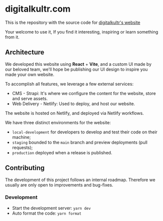 

# digitalkultr.com

This is the repository with the source code for [digitalkultr's website](https://digitalkultr.com/)

Your welcome to use it, If you find it interesting, inspiring or learn something from it.

## Architecture

We developed this website using **React** + **Vite**, and a custom UI made by our beloved team, we'll hope be publishing our UI design to inspire you made your own website.

To accomplish all features, we leverage a few external services:
- CMS - Strapi: It's where we configure the content for the website, store and serve assets.
- Web Delivery - Netlify: Used to deploy, and host our website.

The website is hosted on Netlify, and deployed via Netlify workflows.

We have three distinct environments for the website:

- `local-development` for developers to develop and test their code on their machine;
- `staging` bounded to the `main` branch and preview deployments (pull requests);
- `production` deployed when a release is published.

## Contributing

The development of this project follows an internal roadmap. Therefore we usually are only open to improvements and bug-fixes.

### Development

- Start the development server: `yarn dev`
- Auto format the code: `yarn format`

